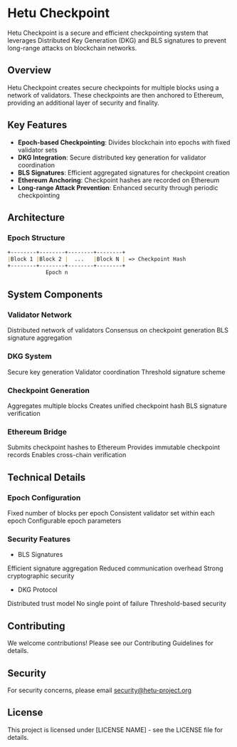 # Hetu Checkpoint

Hetu Checkpoint is a secure and efficient checkpointing system that leverages Distributed Key Generation (DKG) and BLS signatures to prevent long-range attacks on blockchain networks.

## Overview

Hetu Checkpoint creates secure checkpoints for multiple blocks using a network of validators. These checkpoints are then anchored to Ethereum, providing an additional layer of security and finality.

## Key Features

- **Epoch-based Checkpointing**: Divides blockchain into epochs with fixed validator sets
- **DKG Integration**: Secure distributed key generation for validator coordination
- **BLS Signatures**: Efficient aggregated signatures for checkpoint creation
- **Ethereum Anchoring**: Checkpoint hashes are recorded on Ethereum
- **Long-range Attack Prevention**: Enhanced security through periodic checkpointing

## Architecture

### Epoch Structure
```ascii:/README.md
+--------+--------+--------+--------+
|Block 1 |Block 2 |  ...   |Block N | => Checkpoint Hash
+--------+--------+--------+--------+
            Epoch n
```            
## System Components
### Validator Network

Distributed network of validators
Consensus on checkpoint generation
BLS signature aggregation
### DKG System

Secure key generation
Validator coordination
Threshold signature scheme
### Checkpoint Generation

Aggregates multiple blocks
Creates unified checkpoint hash
BLS signature verification
### Ethereum Bridge

Submits checkpoint hashes to Ethereum
Provides immutable checkpoint records
Enables cross-chain verification

## Technical Details
### Epoch Configuration
Fixed number of blocks per epoch
Consistent validator set within each epoch
Configurable epoch parameters
### Security Features
- BLS Signatures

Efficient signature aggregation
Reduced communication overhead
Strong cryptographic security
- DKG Protocol

Distributed trust model
No single point of failure
Threshold-based security


## Contributing
We welcome contributions! Please see our Contributing Guidelines for details.

## Security
For security concerns, please email security@hetu-project.org

## License
This project is licensed under [LICENSE NAME] - see the LICENSE file for details.